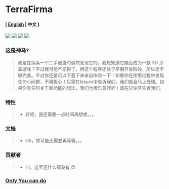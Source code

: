 # TerraFirma
#### [ [English](./README.md) | 中文 ]

[![](https://img.shields.io/badge/OS-Linux-%2300BFFF?style=plastic&logo=linux&logoColor=%23FFFFFF)](https://www.linux.org/)
[![](https://img.shields.io/badge/Code-Rust-%2300BFFF?style=plastic&logo=rust&logoColor=%23FFA500)](https://www.rust-lang.org/)
[![](https://img.shields.io/badge/Code-.NET-%2300BFFF?style=plastic&logo=dotnet&logoColor=%23512BD4)](https://dot.net)
![](https://img.shields.io/badge/Shell-Bash-%2300BFFF?style=plastic&logo=gnubash&logoColor=%234EAA25)

### 这是神马?

>我是在探索一个二手硬盘时偶然发现它的。我想知道它能否成为一款 3D 沙盒游戏？不过我可能不记得了。但这个程序还处于早期开发阶段，所以还不够完美。不过你还是可以下载下来亲自体验一下！如果你在使用过程中发现任何小问题，不用担心！只需在Issues中告诉我们，我们就会马上处理。如果你有任何关于新功能的想法，我们也很乐意倾听！请在讨论区告诉我们。
    
### 特性
>- 好吧，我还需要一点时间再想想。。。

### 文档
>- Oh，你可能还需要再等等。。。

### 贡献者
>- Hi，这里还什么都没有 😊

### [Only You can do](https://www.bilibili.com/video/BV1UT42167xb/)